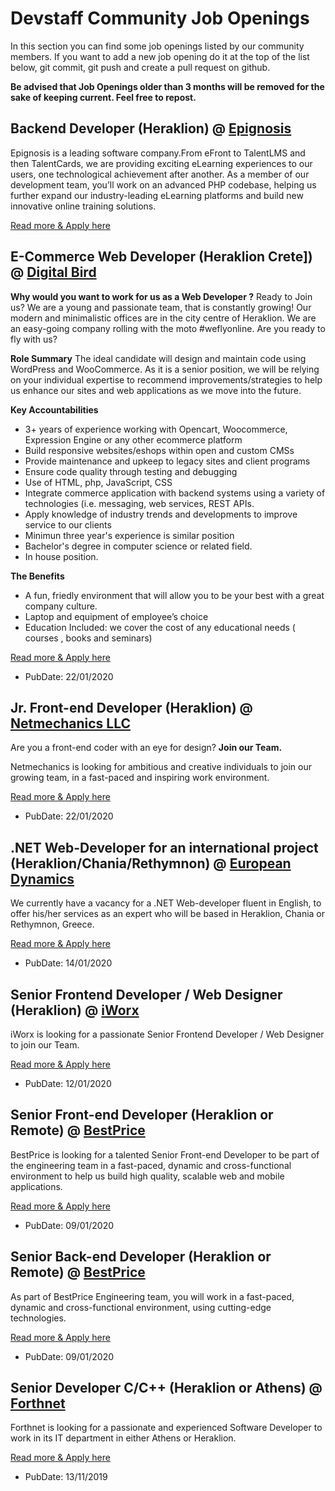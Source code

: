 # Devstaff Community Job Openings

In this section you can find some job openings listed by our community members. If you want to add a new job opening do it at the top of the list below, git commit, git push and create a pull request on github.

__Be advised that Job Openings older than 3 months will be removed for the sake of keeping current. Feel free to repost.__

## Backend Developer (Heraklion) @ [Epignosis](https://www.epignosishq.com)

Epignosis is a leading software company.From eFront to TalentLMS and then TalentCards, we are providing exciting eLearning experiences to our users, one technological achievement after another. As a member of our development team, you’ll work on an advanced PHP codebase, helping us further expand our industry-leading eLearning platforms and build new innovative online training solutions.

[Read more & Apply here](https://apply.workable.com/epignosis/j/10C4FE75BB/)

## E-Commerce Web Developer (Heraklion Crete]) @ [Digital Bird](https://www.digitalbird.gr/)

**Why would you want to work for us as a Web Developer ?**
Ready to Join us? We are a young and passionate team, that is constantly growing! Our modern and minimalistic offices are in the city centre of Heraklion. We are an easy-going company rolling with the moto #weflyonline. Are you ready to fly with us?

**Role Summary**
 The ideal candidate will design and maintain code using WordPress and WooCommerce.
 As it is a senior position, we will be relying on your individual expertise to recommend improvements/strategies to help us enhance our sites and web applications as we move into the future.
  
**Key Accountabilities**
 
* 3+ years of experience working with Opencart, Woocommerce, Expression Engine or any other ecommerce platform 
* Build responsive websites/eshops within open and custom CMSs
* Provide maintenance and upkeep to legacy sites and client programs
* Ensure code quality through testing and debugging
* Use of HTML, php, JavaScript, CSS
* Integrate commerce application with backend systems using a variety of technologies (i.e. messaging, web services, REST APIs.
* Apply knowledge of industry trends and developments to improve service to our clients
* Minimun three year's experience is similar position
* Bachelor's degree in computer science or related field.
* In house position.

**The Benefits**
 
* Α fun, friedly environment that will allow you to be your best with a great company culture.
* Laptop and equipment of employee’s choice
* Education Included: we cover the cost of any educational needs ( courses , books and seminars) 

[Read more & Apply here](https://www.digitalbird.gr/eukairies-karieras/#apply)

* PubDate: 22/01/2020

##  Jr. Front-end Developer (Heraklion) @ [Netmechanics LLC](https://www.netmechanics.gr)

Are you a front-end coder with an eye for design? **Join our Team.** 

Netmechanics is looking for ambitious and creative individuals to join our growing team, in a fast-paced and inspiring work environment.

[Read more & Apply here](https://github.com/Netmechanics/jobs/blob/master/dev-front-end-junior.md)

* PubDate: 22/01/2020

## .NET Web-Developer for an international project (Heraklion/Chania/Rethymnon) @ [European Dynamics](http://www.eurodyn.com)

We currently have a vacancy for a .NET Web-developer fluent in English, to offer his/her services as an expert
who will be based in Heraklion, Chania or Rethymnon, Greece.

[Read more & Apply here](https://apply.workable.com/european-dynamics/j/0119E4AC46/)

* PubDate: 14/01/2020

##  Senior Frontend Developer / Web Designer (Heraklion) @ [iWorx](http://www.iworx.gr)

iWorx is looking for a passionate Senior Frontend Developer / Web Designer to join our Team.

[Read more & Apply here](https://github.com/iworx-greece/jobs/blob/master/README.md)

* PubDate: 12/01/2020

## Senior Front-end Developer (Heraklion or Remote) @ [BestPrice](https://www.bestprice.gr)

BestPrice is looking for a talented Senior Front-end Developer to be part of the engineering team in a fast-paced, dynamic and cross-functional environment to help us build high quality, scalable web and mobile applications.

[Read more & Apply here](https://bestprice.workable.com/j/FFA1EBF3B4)

* PubDate: 09/01/2020

## Senior Back-end Developer (Heraklion or Remote) @ [BestPrice](https://www.bestprice.gr)

As part of BestPrice Engineering team, you will work in a fast-paced, dynamic and cross-functional environment, using cutting-edge technologies.

[Read more & Apply here](https://bestprice.workable.com/j/19D228D684)

* PubDate: 09/01/2020

## Senior Developer C/C++ (Heraklion or Athens) @ [Forthnet](http://www.forthnet.gr)

Forthnet is looking for a passionate and experienced Software Developer to work in its IT department in either Athens or Heraklion.

[Read more & Apply here](http://nova.gr/careers)

* PubDate: 13/11/2019

